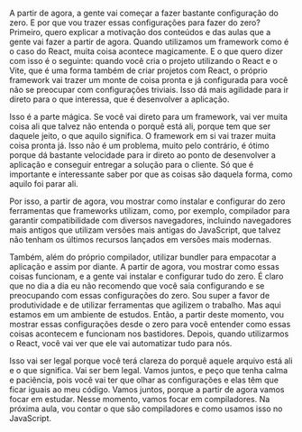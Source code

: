 A partir de agora, a gente vai começar a fazer bastante configuração do zero. E por que vou trazer essas configurações para fazer do zero? Primeiro, quero explicar a motivação dos conteúdos e das aulas que a gente vai fazer a partir de agora. Quando utilizamos um framework como é o caso do React, muita coisa acontece magicamente. E o que quero dizer com isso é o seguinte: quando você cria o projeto utilizando o React e o Vite, que é uma forma também de criar projetos com React, o próprio framework vai trazer um monte de coisa pronta e já configurada para você não se preocupar com configurações triviais. Isso dá mais agilidade para ir direto para o que interessa, que é desenvolver a aplicação. 

Isso é a parte mágica. Se você vai direto para um framework, vai ver muita coisa ali que talvez não entenda o porquê está ali, porque tem que ser daquele jeito, o que aquilo significa. O framework em si vai trazer muita coisa pronta já. Isso não é um problema, muito pelo contrário, é ótimo porque dá bastante velocidade para ir direto ao ponto de desenvolver a aplicação e conseguir entregar a solução para o cliente. Só que é importante e interessante saber por que as coisas são daquela forma, como aquilo foi parar ali. 

Por isso, a partir de agora, vou mostrar como instalar e configurar do zero ferramentas que frameworks utilizam, como, por exemplo, compilador para garantir compatibilidade com diversos navegadores, incluindo navegadores mais antigos que utilizam versões mais antigas do JavaScript, que talvez não tenham os últimos recursos lançados em versões mais modernas. 

Também, além do próprio compilador, utilizar bundler para empacotar a aplicação e assim por diante. A partir de agora, vou mostrar como essas coisas funcionam, e a gente vai instalar e configurar tudo do zero. É claro que no dia a dia eu não recomendo que você saia configurando e se preocupando com essas configurações do zero. Sou super a favor de produtividade e de utilizar ferramentas que agilizem o trabalho. Mas aqui estamos em um ambiente de estudos. Então, a partir deste momento, vou mostrar essas configurações desde o zero para você entender como essas coisas acontecem e funcionam nos bastidores. Depois, quando utilizarmos o React, você vai ver que ele vai automatizar tudo para nós. 

Isso vai ser legal porque você terá clareza do porquê aquele arquivo está ali e o que significa. Vai ser bem legal. Vamos juntos, e peço que tenha calma e paciência, pois você vai ter que olhar as configurações e elas têm que ficar iguais ao meu código. Vamos juntos, porque a partir de agora vamos focar em estudar. Nesse momento, vamos focar em compiladores. Na próxima aula, vou contar o que são compiladores e como usamos isso no JavaScript.